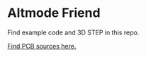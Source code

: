 # Altmode Friend

Find example code and 3D STEP in this repo.

[Find PCB sources here.](https://github.com/CRImier/MyKiCad/tree/master/Peripherals/altmode_friend)
